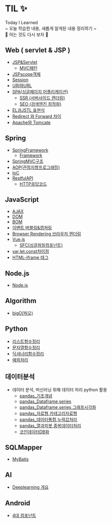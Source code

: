 # TIL :sparkles:
Today I Learned <br>
~ 오늘 학습한 내용, 새롭게 알게된 내용 정리하기 ~<br>
:ocean: 아는 것도 다시 보자 :ocean:

## Web ( servlet & JSP )
- [JSP&Servlet](https://github.com/100race/TIL/blob/main/Web/JSP&Servlet.md)
  - [MVC패턴](https://github.com/100race/TIL/blob/main/Web/JSP%26Servlet.md#mvc-pattern)
- [JSPscope객체](https://github.com/100race/TIL/blob/main/Web/JSPscope%EA%B0%9D%EC%B2%B4.md)
- [Session](https://github.com/100race/TIL/blob/main/Web/session.md)
- [URI와URL](https://github.com/100race/TIL/blob/main/Web/url%EA%B3%BCuri.md)
- [SPA(싱글페이지 어플리케이션)](https://github.com/100race/TIL/blob/main/Web/SPA.md)
  - [SSR (서버사이드 렌더링)](https://github.com/100race/TIL/blob/main/Web/SPA.md#ssr%EC%84%9C%EB%B2%84%EC%82%AC%EC%9D%B4%EB%93%9C%EB%A0%8C%EB%8D%94%EB%A7%81)
  - [SEO (검색엔진 최적화)](https://github.com/100race/TIL/blob/main/Web/SPA.md#%EB%8B%A8%EC%A0%90)
- [EL과JSTL 표현식](https://github.com/100race/TIL/blob/main/Web/EL%EA%B3%BCJSTL.md)
- [Redirect 와 Forward 차이](https://github.com/100race/TIL/blob/main/Web/Redirect%26Forward.md)
- [Apache와 Tomcate](https://github.com/100race/TIL/blob/main/Web/Apache%26Tomcat.md)

## Spring
- [SpringFramework](https://github.com/100race/TIL/blob/main/Spring/SpringFramework.md)
  - [Framework](https://github.com/100race/TIL/blob/main/Spring/SpringFramework.md)
- [SpringMVC구조](https://github.com/100race/TIL/blob/main/Spring/SpringMVC%EA%B5%AC%EC%A1%B0.md)
- [AOP(관점지향프로그래밍)](https://github.com/100race/TIL/blob/main/Spring/AOP.md)
- [IoC](https://github.com/100race/TIL/blob/main/Spring/IoC.md)
- [RestfulAPI](https://github.com/100race/TIL/blob/main/Spring/RestfulAPI.md)
  - [HTTP응답코드](https://github.com/100race/TIL/blob/main/Spring/RestfulAPI.md#http-%EC%83%81%ED%83%9C%EC%BD%94%EB%93%9C)

## JavaScript
- [AJAX](https://github.com/100race/TIL/blob/main/JavaScript/AJAX.md)
- [DOM](https://github.com/100race/TIL/blob/main/JavaScript/DOM.md)
- [BOM](https://github.com/100race/TIL/blob/main/JavaScript/BOM.md)
- [이벤트 버블링&캡쳐링](https://github.com/100race/TIL/blob/main/JavaScript/bubbling%26capturing.md)
- [Browser Rendering 브라우저 렌더링](https://github.com/100race/TIL/blob/main/JavaScript/%EB%B8%8C%EB%9D%BC%EC%9A%B0%EC%A0%80%EB%A0%8C%EB%8D%94%EB%A7%81.md)
- [Vue.js](https://github.com/100race/TIL/blob/main/JavaScript/Vue.js.md)
  - [SFC(싱글파일컴포넌트)](https://github.com/100race/TIL/blob/main/JavaScript/Vue.js.md#%EC%8B%B1%EA%B8%80-%ED%8C%8C%EC%9D%BC-%EC%BB%B4%ED%8F%AC%EB%84%8C%ED%8A%B8-sfc) 
- [var,let,const차이점](https://github.com/100race/TIL/blob/main/JavaScript/var%2Clet%2Cconst%EC%B0%A8%EC%9D%B4%EC%A0%90.md)
- [HTML-iframe 태그](https://github.com/100race/TIL/blob/main/Web/html_iframe.md)
## Node.js
- [Node.js](https://github.com/100race/TIL/blob/main/Node.js/Node.js.md)
  
## Algorithm
- [bigO(빅오)](https://github.com/100race/TIL/blob/main/Algorithm/big-O.md)

## Python
- [리스트함수정리](https://github.com/100race/TIL/blob/main/Python/%EB%A6%AC%EC%8A%A4%ED%8A%B8%ED%95%A8%EC%88%98%EC%A0%95%EB%A6%AC.md)
- [문자열함수정리](https://github.com/100race/TIL/blob/main/Python/%EB%AC%B8%EC%9E%90%EC%97%B4%ED%95%A8%EC%88%98%EC%A0%95%EB%A6%AC.md)
- [딕셔너리함수정리](https://github.com/100race/TIL/blob/main/Python/%EB%94%95%EC%85%94%EB%84%88%EB%A6%AC%ED%95%A8%EC%88%98%EC%A0%95%EB%A6%AC.md)
- [예외처리](https://github.com/100race/TIL/blob/main/Python/%EC%98%88%EC%99%B8%EC%B2%98%EB%A6%AC.ipynb)

## 데이터분석
- 데이터 분석, 머신러닝 위해 데이터 처리 python 활용
  - [pandas_기초개념](https://github.com/100race/TIL/blob/main/%EB%8D%B0%EC%9D%B4%ED%84%B0%EB%B6%84%EC%84%9D/pandas_%EA%B8%B0%EC%B4%88%EA%B0%9C%EB%85%90.ipynb)
  - [pandas_Dataframe,series](https://github.com/100race/TIL/blob/main/%EB%8D%B0%EC%9D%B4%ED%84%B0%EB%B6%84%EC%84%9D/pandas_%EB%8D%B0%EC%9D%B4%ED%84%B0%ED%94%84%EB%A0%88%EC%9E%84%EA%B3%BC%EC%8B%9C%EB%A6%AC%EC%A6%88.ipynb)
  - [pandas_Dataframe,series 그래프시각화](https://github.com/100race/TIL/blob/main/%EB%8D%B0%EC%9D%B4%ED%84%B0%EB%B6%84%EC%84%9D/pandas_Dataframe_series_%EA%B7%B8%EB%9E%98%ED%94%84%EC%8B%9C%EA%B0%81%ED%99%94.ipynb)
  - [pandas_자료형,카테고리자료형](https://github.com/100race/TIL/blob/main/%EB%8D%B0%EC%9D%B4%ED%84%B0%EB%B6%84%EC%84%9D/pandas_%EC%9E%90%EB%A3%8C%ED%98%95_%EC%B9%B4%ED%85%8C%EA%B3%A0%EB%A6%AC%EC%9E%90%EB%A3%8C%ED%98%95.ipynb)
  - [pandas_데이터통합,누락값처리](https://github.com/100race/TIL/blob/main/%EB%8D%B0%EC%9D%B4%ED%84%B0%EB%B6%84%EC%84%9D/pandas_%EB%8D%B0%EC%9D%B4%ED%84%B0%ED%86%B5%ED%95%A9_%EB%88%84%EB%9D%BD%EA%B0%92%EC%B2%98%EB%A6%AC.ipynb)
  - [pandas_열과피봇,중복데이터처리](https://github.com/100race/TIL/blob/main/%EB%8D%B0%EC%9D%B4%ED%84%B0%EB%B6%84%EC%84%9D/pandas_%EC%97%B4%EA%B3%BC%ED%94%BC%EB%B4%87_%EC%A4%91%EB%B3%B5%EB%8D%B0%EC%9D%B4%ED%84%B0.ipynb)
  - [코인데이터DB화](https://github.com/100race/TIL/blob/main/%EB%8D%B0%EC%9D%B4%ED%84%B0%EB%B6%84%EC%84%9D/%EC%BD%94%EC%9D%B8%EB%8D%B0%EC%9D%B4%ED%84%B0DB%ED%99%94.ipynb)

## SQLMapper
- [MyBatis](https://github.com/100race/TIL/blob/main/MyBatis/MyBatis.md)

## AI
- [Deeplearning 개요](https://github.com/100race/TIL/blob/main/AI/DeepLearning%EA%B0%9C%EC%9A%94.md)

## Android
- [4대 컴포넌트](https://github.com/100race/TIL/blob/main/Android/4%EB%8C%80%EC%BB%B4%ED%8F%AC%EB%84%8C%ED%8A%B8.md) <br>
